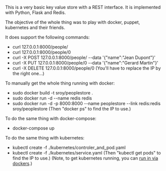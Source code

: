 This is a very basic key value store with a REST interface.
It is implemented with Python, Flask and Redis.

The objective of the whole thing was to play with docker, puppet, kubernetes and their friends.

It does support the following commands:
 * curl 127.0.0.1:8000/people/
 * curl 127.0.0.1:8000/people/0
 * curl -X POST 127.0.0.1:8000/people/ --data '{"name":"Jean Dupont"}'
 * curl -X PUT 127.0.0.1:8000/people/0 --data '{"name":"Gerard Martin"}'
 * curl -X DELETE 127.0.0.1:8000/people/0
(You'll have to replace the IP by the right one...)

To manually get the whole thing running with docker:
 * sudo docker build -t sroy/peoplestore .
 * sudo docker run -d --name redis redis
 * sudo docker run -d -p 8000:8000 --name peoplestore --link redis:redis sroy/peoplestore
(Then "docker ps" to find the IP to use.)

To do the same thing with docker-compose:
 * docker-compose up

To do the same thing with kubernetes:
 * kubectl create -f ./kubernetes/controler_and_pod.yaml
 * kubectl create -f ./kubernetes/service.yaml
(Then "kubectl get pods" to find the IP to use.)
(Note, to get kubernetes running, you can [run in via dockers](http://kubernetes.io/v1.0/docs/getting-started-guides/docker.html).)

